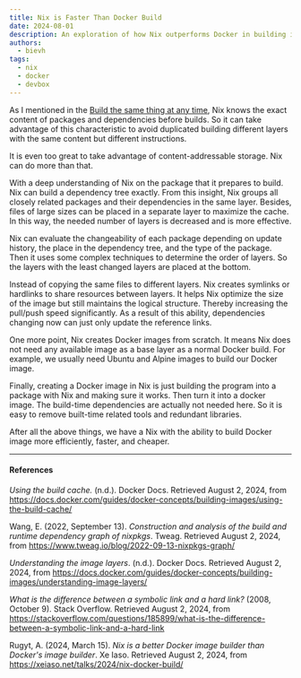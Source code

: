 ```yaml
---
title: Nix is Faster Than Docker Build
date: 2024-08-01
description: An exploration of how Nix outperforms Docker in building images, leveraging its deep understanding of package dependencies and content-addressable storage
authors:
  - bievh
tags:
  - nix
  - docker
  - devbox
---
```


As I mentioned in the [Build the same thing at any time](./≈%20Nix%20-%20Build%20the%20same%20thing%20at%20any%20time.md), Nix knows the exact content of packages and dependencies before builds. So it can take advantage of this characteristic to avoid duplicated building different layers with the same content but different instructions.

It is even too great to take advantage of content-addressable storage. Nix can do more than that.

With a deep understanding of Nix on the package that it prepares to build. Nix can build a dependency tree exactly. From this insight, Nix groups all closely related packages and their dependencies in the same layer. Besides, files of large sizes can be placed in a separate layer to maximize the cache. In this way, the needed number of layers is decreased and is more effective.

Nix can evaluate the changeability of each package depending on update history, the place in the dependency tree, and the type of the package. Then it uses some complex techniques to determine the order of layers. So the layers with the least changed layers are placed at the bottom.

Instead of copying the same files to different layers. Nix creates symlinks or hardlinks to share resources between layers. It helps Nix optimize the size of the image but still maintains the logical structure. Thereby increasing the pull/push speed significantly. As a result of this ability, dependencies changing now can just only update the reference links.

One more point, Nix creates Docker images from scratch. It means Nix does not need any available image as a base layer as a normal Docker build. For example, we usually need Ubuntu and Alpine images to build our Docker image.

Finally, creating a Docker image in Nix is just building the program into a package with Nix and making sure it works. Then turn it into a docker image. The build-time dependencies are actually not needed here. So it is easy to remove built-time related tools and redundant libraries.

After all the above things, we have a Nix with the ability to build Docker image more efficiently, faster, and cheaper.

---
#### References
*Using the build cache.* (n.d.). Docker Docs. Retrieved August 2, 2024, from https://docs.docker.com/guides/docker-concepts/building-images/using-the-build-cache/

Wang, E. (2022, September 13). *Construction and analysis of the build and runtime dependency graph of nixpkgs*. Tweag. Retrieved August 2, 2024, from https://www.tweag.io/blog/2022-09-13-nixpkgs-graph/

*Understanding the image layers*. (n.d.). Docker Docs. Retrieved August 2, 2024, from https://docs.docker.com/guides/docker-concepts/building-images/understanding-image-layers/

*What is the difference between a symbolic link and a hard link?* (2008, October 9). Stack Overflow. Retrieved August 2, 2024, from https://stackoverflow.com/questions/185899/what-is-the-difference-between-a-symbolic-link-and-a-hard-link

Rugyt, A. (2024, March 15). *Nix is a better Docker image builder than Docker's image builder*. Xe Iaso. Retrieved August 2, 2024, from https://xeiaso.net/talks/2024/nix-docker-build/

